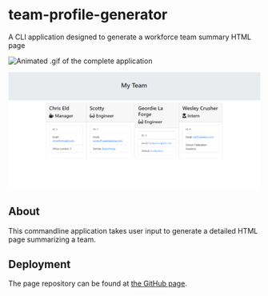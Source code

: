 # team-profile-generator
A CLI application designed to generate a workforce team summary HTML page

![Animated .gif of the complete application](https://github.com/chriseld/team-profile-generator/blob/master/assets/example.gif)

![Screenshot of the website](https://github.com/chriseld/team-profile-generator/blob/master/assets/screenshot.png)

## About
This commandline application takes user input to generate a detailed HTML page summarizing a team.

## Deployment

The page repository can be found at [the GitHub page](https://github.com/chriseld/team-profile-generator).